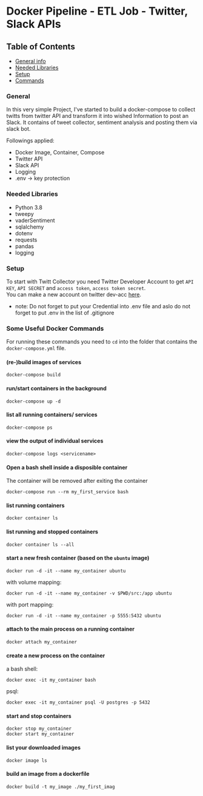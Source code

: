 # Docker Pipeline - ETL Job - Twitter, Slack APIs 

## Table of Contents
- [General info](#general)
- [Needed Libraries](#Needed_libraries)
- [Setup](#setup)
- [Commands](#Some_Useful_Docker_Commands)

### General
In this very simple Project, I've started to build a docker-compose to collect twitts from twitter API and transform it into wished Information to post an Slack.
It contains  of tweet collector, sentiment analysis and posting them via slack bot.  

Followings applied:
- Docker Image, Container, Compose
- Twitter API
- Slack API
- Logging
- .env -> key protection

### Needed Libraries
- Python 3.8
- tweepy
- vaderSentiment
- sqlalchemy
- dotenv
- requests
- pandas
- logging

### Setup
To start with Twitt Collector you need Twitter Developer Account to get `API KEY`, `API SECRET` and `access token`, `access token secret`.  
You can make a new account on twitter dev-acc [here](https://developer.twitter.com/en/apply).  

* note: Do not forget to put your Credential into .env file and aslo do not forget to put .env in the list of .gitignore


### Some Useful Docker Commands 

For running these commands you need to `cd` into the folder that contains the `docker-compose.yml` file.

#### (re-)build images of services 

```
docker-compose build
```
#### run/start containers in the background

```
docker-compose up -d
```

#### list all running containers/ services

```
docker-compose ps
```

#### view the output of individual services

```
docker-compose logs <servicename>
```

#### Open a bash shell inside a disposible container 

The container will be removed after exiting the container

```
docker-compose run --rm my_first_service bash
```

#### list running containers

```
docker container ls
```

#### list running and stopped containers

```
docker container ls --all
```

#### start a new fresh container (based on the `ubuntu` image)

```
docker run -d -it --name my_container ubuntu
```
with volume mapping:
```
docker run -d -it --name my_container -v $PWD/src:/app ubuntu
```
with port mapping:
```
docker run -d -it --name my_container -p 5555:5432 ubuntu
```

#### attach to the main process on a running container

```
docker attach my_container
```

#### create a new process on the container

a bash shell:
```
docker exec -it my_container bash
```

psql:
```
docker exec -it my_container psql -U postgres -p 5432
```

#### start and stop containers

```
docker stop my_container
docker start my_container
```

#### list your downloaded images

```
docker image ls
```

#### build an image from a dockerfile

```
docker build -t my_image ./my_first_imag
```

